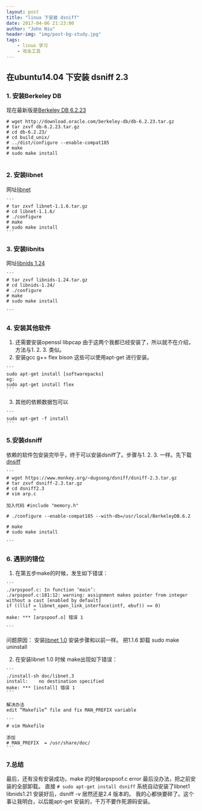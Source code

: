 ```yaml
---
layout: post
title: "linux 下安装 dsniff"
date: 2017-04-06 21:23:00
author: "John Niu"
header-img: "img/post-bg-study.jpg"
tags:
    - linux 学习
    - 攻击工具     
---
```



## 在ubuntu14.04 下安装 dsniff 2.3

### 1. 安装Berkeley DB


   现在最新版是[Berkeley DB 6.2.23](http://download.oracle.com/berkeley-db/db-6.2.23.tar.gz)
   ```
   # wget http://download.oracle.com/berkeley-db/db-6.2.23.tar.gz
   # tar zxvf db-6.2.23.tar.gz
   # cd db-6.2.23/
   # cd build_unix/
   # ../dist/configure --enable-compat185
   # make
   # sudo make install
    
   ```
    
### 2. 安装libnet 


   网址[libnet](http://pkgs.fedoraproject.org/repo/pkgs/libnet/)
    
    ```
    # tar zxvf libnet-1.1.6.tar.gz
    # cd libnet-1.1.6/
    # ./configure
    # make
    # sudo make install
    ```
    
### 3. 安装libnits

   网址[libnids 1.24](https://sourceforge.net/projects/libnids/files/libnids/)
    
    ```
    # tar zxvf libnids-1.24.tar.gz
    # cd libnids-1.24/
    # ./configure
    # make
    # sudo make install
    
    ```
    
### 4. 安装其他软件


   1. 还需要安装openssl libpcap 由于这两个我都已经安装了，所以就不在介绍，方法与1. 2. 3. 类似。
   2. 安装gcc g++ flex bison
   这些可以使用apt-get 进行安装。 
    
    ```
    sudo apt-get install [softwarepacks] 
    eg:
    sudo apt-get install flex
    ```
   3. 其他的依赖数据包可以
    
    ```
    sudo apt-get -f install
    ```
    
### 5.安装dsniff


   依赖的软件包安装完毕乎，终于可以安装dsniff了。步骤与1. 2. 3. 一样。先下载[dnsiff](https://www.monkey.org/~dugsong/dsniff/dsniff-2.3.tar.gz)
    
    ```
    # wget https://www.monkey.org/~dugsong/dsniff/dsniff-2.3.tar.gz
    # tar zxvf dsniff-2.3.tar.gz
    # cd dsniff2.3
    # vim arp.c
    
    加入代码 #include "memory.h"
    
    # ./configure --enable-compat185 --with-db=/usr/local/BerkeleyDB.6.2
    
    # make
    # sudo make install
    
    ```
    
### 6. 遇到的错位


   1. 在第五步make的时候，发生如下错误：
    
    ```
    ./arpspoof.c: In function ‘main’:
    ./arpspoof.c:181:12: warning: assignment makes pointer from integer without a cast [enabled by default]
    if ((llif = libnet_open_link_interface(intf, ebuf)) == 0)
              ^
    make: *** [arpspoof.o] 错误 1

    ```
    
   问题原因：
   安装[libnet 1.0](http://pkgs.fedoraproject.org/repo/pkgs/libnet/libnet-1.0.2a.tar.gz/ddf53f0f484184390e8c2a1bd0853667/libnet-1.0.2a.tar.gz)
   安装步骤和以前一样。
   把1.1.6 卸载 sudo make uninstall 
    
   2. 在安装libnet 1.0 时候 make出现如下错误：
    
    ```
    ./install-sh doc/libnet.3
    install:	no destination specified
    make: *** [install] 错误 1
    ```
    
    解决办法
    edit “Makefile” file and fix MAN_PREFIX variable
    
    ```
    # vim Makefile
    
    添加
    # MAN_PREFIX  = /usr/share/doc/ 
    ```
    
### 7.总结

   最后，还有没有安装成功，make 的时候arpspoof.c error 最后没办法，把之前安装的全部卸载。
   直接 
    ```
    # sudo apt-get install dsniff
    ```
   系统自动安装了libnet1 libnids1.21
   安装好后，dsniff -v 居然还是2.4 版本的。
   我的心都快要碎了。这个事让我明白，以后能apt-get 安装的，千万不要作死源码安装。
